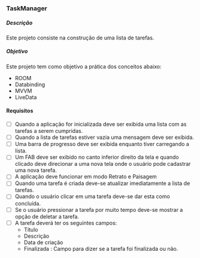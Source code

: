 ### TaskManager

##### Descrição

Este projeto consiste na construção de uma lista de tarefas.

##### Objetivo

Este projeto tem como objetivo a prática dos conceitos abaixo:

- ROOM
- Databinding
- MVVM
- LiveData

#### Requisitos

- [ ] Quando a aplicação for inicializada deve ser exibida uma lista com as tarefas a serem cumpridas.
- [ ] Quando a lista de tarefas estiver vazia uma mensagem deve ser exibida.
- [ ] Uma barra de progresso deve ser exibida enquanto tiver carregando a lista.
- [ ] Um FAB deve ser exibido no canto inferior direito da tela e quando clicado deve direcionar a uma nova tela onde o usuário pode cadastrar uma nova tarefa.
- [ ] A aplicação deve funcionar em modo Retrato e Paisagem
- [ ] Quando uma  tarefa é criada deve-se atualizar imediatamente a lista de tarefas.
- [ ] Quando o usuário clicar em uma tarefa deve-se dar esta como concluída.
- [ ] Se o usuário pressionar a tarefa por muito tempo deve-se mostrar a opção de deletar a tarefa.
- [ ] A tarefa deverá ter os seguintes campos:
  - Título
  - Descrição
  - Data de criação
  - Finalizada : Campo para dizer se a tarefa foi finalizada ou não.

